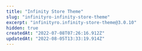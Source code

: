 ```yaml
---
title: "Infinity Store Theme"
slug: "infinityro-infinity-store-theme"
excerpt: "infinityro.infinity-store-theme@3.0.10"
hidden: true
createdAt: "2022-07-08T07:26:16.912Z"
updatedAt: "2022-08-05T13:33:19.914Z"
---
```

